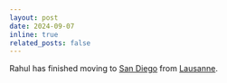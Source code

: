 ```yaml
---
layout: post
date: 2024-09-07
inline: true
related_posts: false
---
```


Rahul has finished moving to [San
Diego](https://en.wikipedia.org/wiki/San_Diego) from
[Lausanne](https://en.wikipedia.org/wiki/Lausanne).
